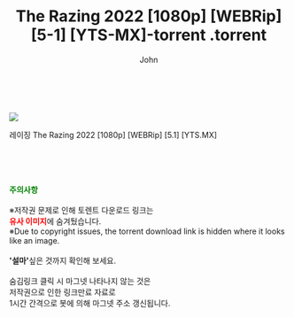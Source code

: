 ﻿---
layout: post
title:  "                   The Razing 2022 [1080p] [WEBRip] [5-1] [YTS-MX]-torrent                .torrent"
author: John
categories: [ 드라마 ]
tags: [  ]
image: https://torrentrj57.com/uploadfile/full/b03cfd128fba238d0e9770598f7c5a95663f135e.jpg 
description: "                   The Razing 2022 [1080p] [WEBRip] [5-1] [YTS-MX]-torrent                 torrent 정보 공유"
toc: true
toc_sticky: true
---

<br>
<p><img src="https://torrentrj57.com/uploadfile/full/b03cfd128fba238d0e9770598f7c5a95663f135e.jpg"/></p>
 레이징 The Razing 2022 [1080p] [WEBRip] [5.1] [YTS.MX]  
    
<br><br><br>
<p data-ke-size="size16"><b><span style="color: green;">주의사항</span></b><br /><br />※저작권 문제로 인해 토렌트 다운로드 링크는<br /><b><span style="color: red;">유사 이미지</span></b>에 숨겨뒀습니다.<br />※Due to copyright issues, the torrent download link is hidden where it looks like an image.<br /><br /><b>'설마'</b>싶은 것까지 확인해 보세요.<br /><br />숨김링크 클릭 시 마그넷 나타나지 않는 것은<br />저작권으로 인한 링크만료 자료로<br />1시간 간격으로 봇에 의해 마그넷 주소 갱신됩니다.</p>
